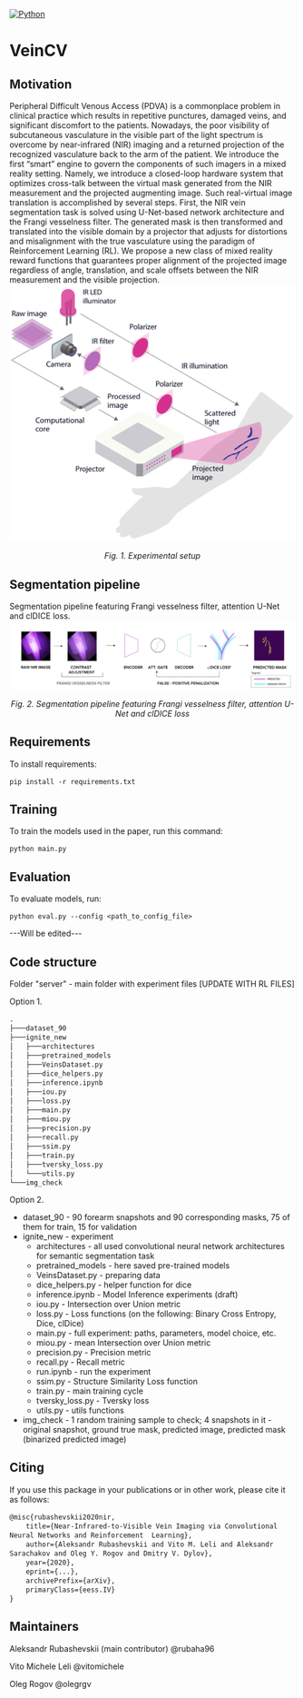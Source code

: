 [![Python](https://img.shields.io/badge/python-3.7-blue.svg)](https://python.org)

# VeinCV
## Motivation
Peripheral Difficult Venous Access (PDVA) is a commonplace problem in clinical practice which results in repetitive punctures, damaged veins, and significant discomfort to the patients. Nowadays, the poor visibility of subcutaneous vasculature in the visible part of the light spectrum is overcome by near-infrared (NIR) imaging and a returned projection of the recognized vasculature back to the arm of the patient. We introduce the first “smart” engine to govern the components of such imagers in a mixed reality setting. Namely, we introduce a closed-loop hardware system that optimizes cross-talk between the virtual mask generated from the NIR measurement and the projected augmenting image. Such real-virtual image translation is accomplished by several steps. First, the NIR vein segmentation task is solved using U-Net-based network architecture and the Frangi vesselness filter. The generated mask is then transformed and translated into the visible domain by a projector that adjusts for distortions and misalignment with the true vasculature using the paradigm of Reinforcement Learning (RL). We propose a new class of mixed reality reward functions that guarantees proper alignment of the projected image regardless of angle, translation, and scale offsets between the NIR measurement and the visible projection.
![Experimental setup scheme](https://github.com/cviaai/NIR-VISIBLE-IMAGING-WITH-CNN-RL/blob/master/img/Experimental_setup_scheme.png)

</p>
<p align="center">
<em> Fig. 1. Experimental setup </em><br>
</p>

## Segmentation pipeline
Segmentation pipeline featuring Frangi vesselness filter, attention U-Net and clDICE loss.
![Segmentation pipeline](https://github.com/cviaai/NIR-VISIBLE-IMAGING-WITH-CNN-RL/blob/master/img/Segmentation_pipeline.png)

</p>
<p align="center">
<em> Fig. 2. Segmentation pipeline featuring Frangi vesselness filter, attention U-Net and clDICE loss </em><br>
</p>

## Requirements
To install requirements:

```setup
pip install -r requirements.txt
```

## Training

To train the models used in the paper, run this command:

```train
python main.py
```

## Evaluation

To evaluate models, run:

```eval
python eval.py --config <path_to_config_file>
```
---Will be edited--- 

## Code structure 
Folder "server" - main folder with experiment files
[UPDATE WITH RL FILES]

Option 1.

```
.
├───dataset_90
├───ignite_new
│   ├───architectures
│   ├───pretrained_models
│   ├───VeinsDataset.py
│   ├───dice_helpers.py
│   ├───inference.ipynb
│   ├───iou.py
│   ├───loss.py
│   ├───main.py
│   ├───miou.py
│   ├───precision.py
│   ├───recall.py
│   ├───ssim.py
│   ├───train.py
│   ├───tversky_loss.py
│   └───utils.py
└───img_check
```

Option 2.

* dataset_90 - 90 forearm snapshots and 90 corresponding masks, 75 of them for train, 15 for validation
* ignite_new - experiment
  * architectures - all used convolutional neural network architectures for semantic segmentation task
  * pretrained_models - here saved pre-trained models
  * VeinsDataset.py - preparing data
  * dice_helpers.py - helper function for dice
  * inference.ipynb - Model Inference experiments (draft)
  * iou.py - Intersection over Union metric
  * loss.py - Loss functions (on the following: Binary Cross Entropy, Dice, clDice)
  * main.py - full experiment: paths, parameters, model choice, etc.
  * miou.py - mean Intersection over Union metric
  * precision.py - Precision metric
  * recall.py - Recall metric
  * run.ipynb - run the experiment
  * ssim.py - Structure Similarity Loss function
  * train.py - main training cycle
  * tversky_loss.py - Tversky loss
  * utils.py - utils functions
* img_check - 1 random training sample to check; 4 snapshots in it - original snapshot, ground true mask, predicted image, predicted mask (binarized predicted image)

## Citing
If you use this package in your publications or in other work, please cite it as follows:
```
@misc{rubashevskii2020nir,
    title={Near-Infrared-to-Visible Vein Imaging via Convolutional Neural Networks and Reinforcement  Learning},
    author={Aleksandr Rubashevskii and Vito M. Leli and Aleksandr Sarachakov and Oleg Y. Rogov and Dmitry V. Dylov},
    year={2020},
    eprint={...},
    archivePrefix={arXiv},
    primaryClass={eess.IV}
}
```

## Maintainers
Aleksandr Rubashevskii (main contributor) @rubaha96

Vito Michele Leli @vitomichele

Oleg Rogov @olegrgv
